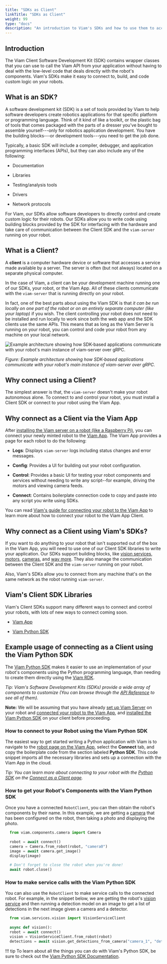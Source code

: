 ```yaml
---
title: "SDKs as Client"
linkTitle: "SDKs as Client"
weight: 99
type: "docs"
description: "An introduction to Viam's SDKs and how to use them to access and control your robot."
---
```


## Introduction

The Viam Client Software Development Kit (SDK) contains wrapper classes that you can use to call the Viam API from your application without having to deal with the low-level code that deals directly with the robot's components. Viam's SDKs make it easy to connect to, build, and code custom logic on your robots.

## What is an SDK?

A software development kit (SDK) is a set of tools provided by Viam to help software developers create robotics applications for that specific platform or programming language. Think of it kind of like a toolkit, or the plastic bag of tools that comes packaged with the parts of a dresser you've bought to assemble yourself---only for robotics application development. You have the building blocks---or development tools---you need to get the job done.

Typically, a basic SDK will include a compiler, debugger, and application programming interfaces (APIs), but they can also include any of the following:

-   Documentation

-   Libraries

-   Testing/analysis tools

-   Drivers

-   Network protocols

For Viam, our SDKs allow software developers to directly control and create custom logic for their robots. Our SDKs allow you to write code using building blocks provided by the SDK for interfacing with the hardware and take care of communication between the Client SDK and the `viam-server` running on your robot.

## What is a Client?

A **client** is a computer hardware device or software that accesses a service made available by a server. The server is often (but not always) located on a separate physical computer.

In the case of Viam, a client can be your development machine running one of our SDKs, your robot, or the Viam App. All of these clients communicate with the `viam-server` that is running directly on your robot.

In fact, one of the best parts about using the Viam SDK is that *it can be run locally on one part of the robot or on an entirely separate computer (like your laptop)* if you wish. The client controlling your robot does not need to be installed and run locally to work since both the web app and the SDK clients use the same APIs. This means that as long as the Viam Server is running on your robot, you can control and code your robot from any machine on your local network.

![Example architecture showing how SDK-based applications communicate with your robot's main instance of viam-server over gRPC.](../img/using-our-SDKs-as-a-client-application/viam-high-level-overview-diagram-01.png)

*Figure: Example architecture showing how SDK-based applications communicate with your robot's main instance of viam-server over gRPC.*

## Why connect using a Client?

The simplest answer is that, the `viam-server` doesn't make your robot autonomous alone. To connect to and control your robot, you must install a Client SDK or connect to your robot using the Viam App.

## Why connect as a Client via the Viam App

After [installing the Viam server on a robot (like a Raspberry Pi)](https://docs.viam.com/docs/getting-started/installation/#installing-viam-server), you can connect your newly minted robot to the [Viam App](https://app.viam.com). The Viam App provides a page for each robot to do the following:

-   **Logs**: Displays `viam-server` logs including status changes and error messages.

-   **Config**: Provides a UI for building out your robot configuration.

-   **Control**: Provides a basic UI for testing your robot components and services without needing to write any script--for example, driving the motors and viewing camera feeds.

-   **Connect**: Contains boilerplate connection code to copy and paste into any script you write using SDKs.

You can read [Viam's guide for connecting your robot to the Viam App](https://docs.viam.com/getting-started/installation/#adding-your-pi-on-the-viam-app) to learn more about how to connect your robot to the Viam App Client.

## Why connect as a Client using Viam's SDKs?

If you want to do anything to your robot that isn't supported out of the box in the Viam App, you will need to use one of our Client SDK libraries to write your application. Our SDKs support building blocks, like [vision services](https://docs.viam.com/docs/services/vision/), [motors](https://docs.viam.com/docs/components/motor/), [cameras](https://docs.viam.com/docs/components/camera/), and [way more](https://docs.viam.com). They also manage the communication between the Client SDK and the `viam-server` running on your robot.

Also, Viam's SDKs allow you to connect from any machine that's on the same network as the robot running `viam-server`.

## Viam's Client SDK Libraries

Viam's Client SDKs support many different ways to connect and control your robots, with lots of new ways to connect coming soon.

-   [Viam App](https://app.viam.com/)

-   [Viam Python SDK](https://python.viam.dev)

## Example usage of connecting as a Client using the Viam Python SDK

The [Viam Python SDK](https://python.viam.dev) makes it easier to use an implementation of your robot's components using the Python programming language, than needing to create them directly using the [Viam RDK](https://docs.viam.com/docs/product-overviews/rdk/).

*Tip:
     Viam's Software Development Kits (SDKs) provide a wide array of components to customize (You can browse through the [API Reference](https://python.viam.dev/autoapi/viam/components/index.html) to see all of them).*


**Note:**
    We will be assuming that you have already [set up Viam Server](https://docs.viam.com/docs/getting-started/installation/#installing-viam-server) on your robot and [connected your robot to the Viam App](https://docs.viam.com/docs/getting-started/installation#adding-your-pi-on-the-viam-app), and [installed the Viam Python SDK](https://python.viam.dev/index.html) on your client before proceeding.

### How to connect to your Robot using the Viam Python SDK

The easiest way to get started writing a Python application with Viam is to navigate to the [robot page on the Viam App](https://app.viam.com/robots), select the **Connect** tab, and copy the boilerplate code from the section labeled **Python SDK**. This code snippet imports all the necessary libraries and sets up a connection with the Viam App in the cloud.

*Tip:
    You can learn more about connecting to your robot with the [Python SDK](https://python.viam.dev) on the [Connect as a Client page](https://python.viam.dev/examples/example.html#connect-as-a-client).*

### How to get your Robot's Components with the Viam Python SDK

Once you have a connected `RobotClient`, you can then obtain the robot's components by their name. In this example, we are getting a [camera](https://python.viam.dev/autoapi/viam/components/camera/index.html?highlight=camera#module-viam.components.camera) that has been configured on the robot, then taking a photo and displaying the photo.

```python
  from viam.components.camera import Camera
  
  robot = await connect()
  camera = Camera.from_robot(robot, "camera0")
  image = await camera.get_image()
  display(image)
  
  # Don't forget to close the robot when you're done!
  await robot.close()
```

### How to make service calls with the Viam Python SDK

You can also use the `RobotClient` to make service calls to the connected robot. For example, in the snippet below, we are getting the robot's [vision service](https://python.viam.dev/autoapi/viam/services/vision/index.html?highlight=vision#module-viam.services.vision) and then running a detection model on an image to get a list of detections in the next image given a camera and a detector.

```python
  from viam.services.vision import VisionServiceClient
  
  async def vision():
  robot = await connect()
  vision = VisionServiceClient.from_robot(robot)
  detections = await vision.get_detections_from_camera("camera_1", "detector_1")
```

!!! tip
    To learn about all the things you can do with Viam's Python SDK, be sure to check out the [Viam Python SDK Documentation](https://python.viam.dev/index.html).
